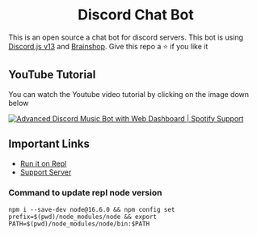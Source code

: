 <h1 align="center">Discord Chat Bot</h1>
<p>This is an open source a chat bot for discord servers. This bot is using <a target="_blank" href="https://www.npmjs.com/package/discord.js">Discord.js v13</a> and <a href="https://brainshop.ai">Brainshop</a>. Give this repo a ⭐ if you like it</p>

## YouTube Tutorial

You can watch the Youtube video tutorial by clicking on the image down below

[![Advanced Discord Music Bot with Web Dashboard | Spotify Support](https://cdn.discordapp.com/attachments/926848464472649758/934710124432490516/thumnail-chatbot.png)](https://youtu.be/dQw4w9WgXcQ)

## Important Links
- [Run it on Repl](https://replit.com/github/AmJit/Discord-ChatBot)
- [Support Server](https://discord.gg/JhgBEp6kAg)

### Command to update repl node version 

```
npm i --save-dev node@16.6.0 && npm config set prefix=$(pwd)/node_modules/node && export PATH=$(pwd)/node_modules/node/bin:$PATH
```
